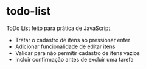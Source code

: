 # todo-list

ToDo List feito para prática de JavaScript

- Tratar o cadastro de itens ao pressionar enter
- Adicionar funcionalidade de editar itens
- Validar para não permitir cadastro de itens vazios
- Incluir confirmação antes de excluir uma tarefa
